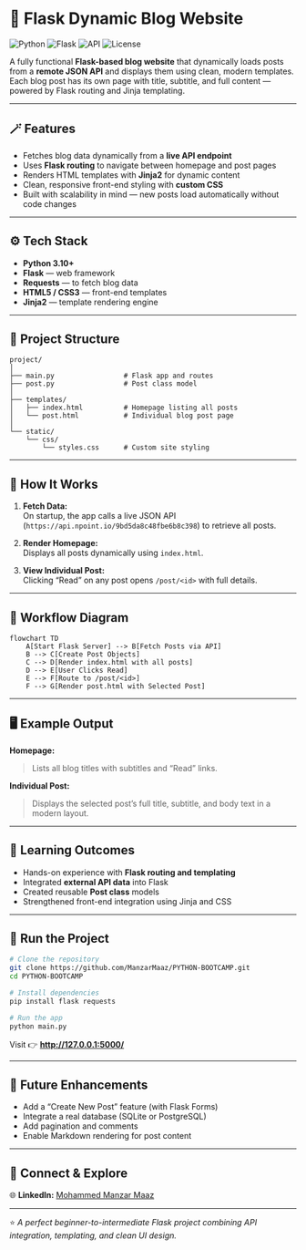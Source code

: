 # 📰 Flask Dynamic Blog Website

![Python](https://img.shields.io/badge/Python-3.10-blue?logo=python&logoColor=white)
![Flask](https://img.shields.io/badge/Flask-2.x-black?logo=flask)
![API](https://img.shields.io/badge/REST%20API-JSON-orange)
![License](https://img.shields.io/badge/License-MIT-yellow)

A fully functional **Flask-based blog website** that dynamically loads posts from a **remote JSON API** and displays them using clean, modern templates.  
Each blog post has its own page with title, subtitle, and full content — powered by Flask routing and Jinja templating.

---

## 🪄 Features

- Fetches blog data dynamically from a **live API endpoint**  
- Uses **Flask routing** to navigate between homepage and post pages  
- Renders HTML templates with **Jinja2** for dynamic content  
- Clean, responsive front-end styling with **custom CSS**  
- Built with scalability in mind — new posts load automatically without code changes  

---

## ⚙️ Tech Stack

- **Python 3.10+**
- **Flask** — web framework  
- **Requests** — to fetch blog data  
- **HTML5 / CSS3** — front-end templates  
- **Jinja2** — template rendering engine  

---

## 📁 Project Structure

```plaintext
project/
│
├── main.py                 # Flask app and routes
├── post.py                 # Post class model
│
├── templates/
│   ├── index.html          # Homepage listing all posts
│   └── post.html           # Individual blog post page
│
└── static/
    └── css/
        └── styles.css      # Custom site styling
```

---

## 🚀 How It Works

1. **Fetch Data:**  
   On startup, the app calls a live JSON API (`https://api.npoint.io/9bd5da8c48fbe6b8c398`) to retrieve all posts.

2. **Render Homepage:**  
   Displays all posts dynamically using `index.html`.

3. **View Individual Post:**  
   Clicking “Read” on any post opens `/post/<id>` with full details.

---

## 🧩 Workflow Diagram

```mermaid
flowchart TD
    A[Start Flask Server] --> B[Fetch Posts via API]
    B --> C[Create Post Objects]
    C --> D[Render index.html with all posts]
    D --> E[User Clicks Read]
    E --> F[Route to /post/<id>]
    F --> G[Render post.html with Selected Post]
```

---

## 🖥️ Example Output

**Homepage:**
> Lists all blog titles with subtitles and “Read” links.

**Individual Post:**
> Displays the selected post’s full title, subtitle, and body text in a modern layout.

---

## 🧠 Learning Outcomes

- Hands-on experience with **Flask routing and templating**  
- Integrated **external API data** into Flask  
- Created reusable **Post class** models  
- Strengthened front-end integration using Jinja and CSS  

---

## 🏁 Run the Project

```bash
# Clone the repository
git clone https://github.com/ManzarMaaz/PYTHON-BOOTCAMP.git
cd PYTHON-BOOTCAMP

# Install dependencies
pip install flask requests

# Run the app
python main.py
```

Visit 👉 **http://127.0.0.1:5000/**

---

## 📌 Future Enhancements

- Add a “Create New Post” feature (with Flask Forms)  
- Integrate a real database (SQLite or PostgreSQL)  
- Add pagination and comments  
- Enable Markdown rendering for post content  

---

## 🔗 Connect & Explore
🌐 **LinkedIn:** [Mohammed Manzar Maaz](https://www.linkedin.com/in/mohammed-manzar-maaz/)  

---

⭐ *A perfect beginner-to-intermediate Flask project combining API integration, templating, and clean UI design.*
